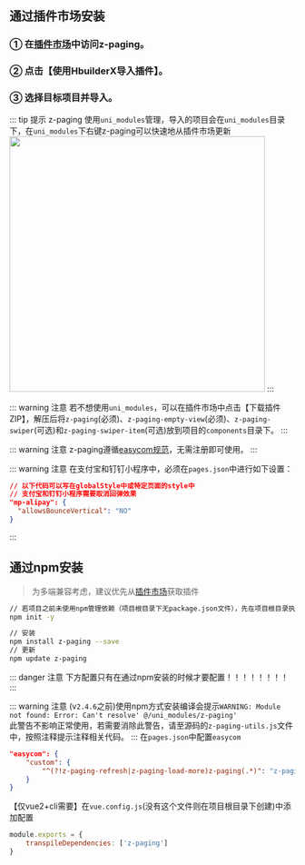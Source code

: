 ## 通过插件市场安装

### ① 在[插件市场](https://ext.dcloud.net.cn/plugin?id=3935)中访问z-paging。
### ② 点击【使用HbuilderX导入插件】。
### ③ 选择目标项目并导入。

::: tip 提示
z-paging 使用`uni_modules`管理，导入的项目会在`uni_modules`目录下，在`uni_modules`下右键z-paging可以快速地从插件市场更新<br>
<img style="width:450px;" src="https://z-paging.zxlee.cn/public/img/z-paging-upgrade.jpg"></img>
:::

::: warning 注意
若不想使用`uni_modules`，可以在插件市场中点击【下载插件ZIP】，解压后将`z-paging`(必须)、`z-paging-empty-view`(必须)、`z-paging-swiper`(可选)和`z-paging-swiper-item`(可选)放到项目的`components`目录下。
:::

::: warning 注意
z-paging遵循[easycom规范](https://uniapp.dcloud.io/component/README?id=easycom组件规范)，无需注册即可使用。
:::

::: warning 注意
在支付宝和钉钉小程序中，必须在`pages.json`中进行如下设置：
```json
// 以下代码可以写在globalStyle中或特定页面的style中
// 支付宝和钉钉小程序需要取消回弹效果
"mp-alipay": {
  "allowsBounceVertical": "NO"
}
```
:::

## 通过npm安装
> 为多端兼容考虑，建议优先从[插件市场](https://ext.dcloud.net.cn/plugin?id=3935)获取插件
```bash
// 若项目之前未使用npm管理依赖（项目根目录下无package.json文件），先在项目根目录执行命令初始化npm工程
npm init -y

// 安装
npm install z-paging --save
// 更新
npm update z-paging
```

::: danger 注意
下方配置只有在通过npm安装的时候才要配置！！！！！！！！
:::

::: warning 注意
(v`2.4.6`之前)使用npm方式安装编译会提示`WARNING: Module not found: Error: Can't resolve' @/uni_modules/z-paging'`<br>
此警告不影响正常使用，若需要消除此警告，请至源码的`z-paging-utils.js`文件中，按照注释提示注释相关代码。
:::
在`pages.json`中配置`easycom`

```json
"easycom": {
	"custom": {
	    "^(?!z-paging-refresh|z-paging-load-more)z-paging(.*)": "z-paging/components/z-paging$1/z-paging$1.vue"
	}
}
```

【仅vue2+cli需要】在`vue.config.js`(没有这个文件则在项目根目录下创建)中添加配置
```js
module.exports = {
	transpileDependencies: ['z-paging']
}
```

